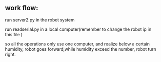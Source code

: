 ## work flow:

run server2.py in the robot system

run readserial.py in a local computer(remember to change the robot ip in this file )

so all the operations only use one computer, and realize below a certain humidity, robot goes forward,while humidity exceed the number, robot turn right.

